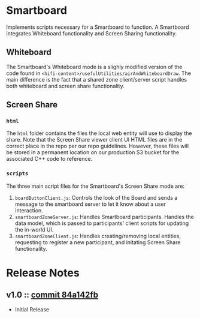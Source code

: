 # Smartboard
Implements scripts necessary for a Smartboard to function. A Smartboard integrates Whiteboard functionality and Screen Sharing functionality.

## Whiteboard
The Smartboard's Whiteboard mode is a slighly modified version of the code found in `<hifi-content>/usefulUtilities/airAndWhiteboardDraw`. The main difference is the fact that a shared zone client/server script handles both whiteboard and screen share functionality.

## Screen Share
### `html`
The `html` folder contains the files the local web entity will use to display the share.
Note that the Screen Share viewer client UI HTML files are in the correct place in the repo per our repo guidelines. However, these files will be stored in a permanent location on our production S3 bucket for the associated C++ code to reference.

### `scripts`
The three main script files for the Smartboard's Screen Share mode are:
1. `boardButtonClient.js`: Controls the look of the Board and sends a message to the smartboard server to let it know about a user interaction.
2. `smartboardZoneServer.js`: Handles Smartboard participants. Handles the data model, which is passed to participants' client scripts for updating the in-world UI.
3. `smartboardZoneClient.js`: Handles creating/removing local entities, requesting to register a new participant, and initating Screen Share functionality.


# Release Notes
## v1.0 :: [commit 84a142fb](https://github.com/highfidelity/hifi-content/commits/84a142fb)
- Initial Release
